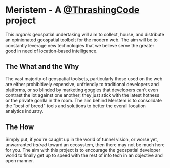 # Meristem - A [@ThrashingCode](https://github.com/ThrashingCode/orgageo) project
This <i>organic</i> geospatial undertaking will aim to collect, house, and distribute an opinionated geospatial toolbelt for the modern web.  The aim will be to constantly leverage new technologies that we believe serve the greater good in need of location-based intelligence.

## The What and the Why
The vast majority of geospatial toolsets, particularly those used on the web are either prohibitively expensive, unfriendly to traditional developers and platforms, or so blinded by marketing goggles that developers can't even contrast the lot against one another; they just stick with the latest hotness or the private gorilla in the room.  The aim behind Merstem is to consolidate the "best of breed" tools and solutions to better the overall location analytics industry.

## The How
Simply put, if you're caught up in the world of tunnel vision, or worse yet, unwarranted <i>hatred</i> toward an ecosystem, then there may not be much here for you.  The aim with this project is to encourage the geospatial developer world to finally get up to speed with the rest of info tech in an objective and open manner.
